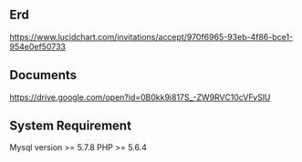 Erd
--------
https://www.lucidchart.com/invitations/accept/970f6965-93eb-4f86-bce1-954e0ef50733

Documents
---------

https://drive.google.com/open?id=0B0kk9i817S_-ZW9RVC10cVFySlU



System Requirement
------------------

Mysql version >= 5.7.8
PHP >= 5.6.4